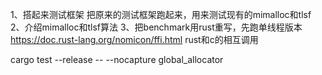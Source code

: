 1、搭起来测试框架
把原来的测试框架跑起来，用来测试现有的mimalloc和tlsf
2、介绍mimalloc和tlsf算法
3、把benchmark用rust重写，先跑单线程版本
https://doc.rust-lang.org/nomicon/ffi.html 
rust和c的相互调用

cargo test --release -- --nocapture 
global_allocator



